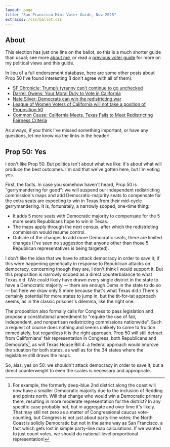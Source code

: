 ```yaml
---
layout: page
title: "San Francisco Mini Voter Guide, Nov 2025"
extracss: /css/ballot.css
---
```


## About

This election has just one line on the ballot, so this is a much shorter guide than usual; see more [about me](/about/), or read a [previous voter guide](/ballots/) for more on my political views and this guide.

In lieu of a full endorsement database, here are some other posts about Prop 50 I've found interesting (I don't agree with all of them):

- [SF Chronicle: Trump’s tyranny can’t continue to go unchecked](https://www.sfchronicle.com/opinion/editorials/article/prop-50-vote-california-21088569.php)
- [Darrell Owens: Your Moral Duty to Vote in California](https://darrellowens.substack.com/p/your-moral-duty-to-vote-in-california)
- [Nate Silver: Democrats can win the redistricting war](https://www.natesilver.net/p/democrats-can-win-the-redistricting)
- [League of Women Voters of California will not take a position of Proposition 50](https://lwvc.org/prop50/)
- [Common Cause: California Meets, Texas Fails to Meet Redistricting Fairness Criteria](https://www.commoncause.org/press/california-meets-texas-fails-to-meet-common-causes-redistricting-fairness-criteria/)

As always, if you think I've missed something important, or have any questions, let me know via the links in the header!

## Prop 50: Yes

I don't like Prop 50. But politics isn't about what we like: it's about what will produce the best outcomes. I'm sad that we've gotten here, but I'm voting yes.

First, the facts. In case you somehow haven't heard, Prop 50 is "gerrymandering for good": we will suspend our independent redistricting commission's maps and add Democratic-majority seats to compensate for the extra seats are expecting to win in Texas from their mid-cycle gerrymandering. It is, fortunately, a narrowly scoped, one-time thing:
- It adds 5 more seats with Democratic majority to compensate for the 5 more seats Republicans hope to win in Texas.
- The maps apply through the next census, after which the redistricting commission would resume control.
- Outside of the changes to add more Democratic seats, there are limited changes (I've seen no suggestion that anyone other than those 5 Republican representatives is being targeted).

I don't like the idea that we have to attack democracy in order to save it; if this were happening generically in response to Republican attacks on democracy, concerning though they are, I don't think I would support it. But this proposition is narrowly scoped as a direct counterbalance to what Texas did. (We _could_ likely have drawn every single district in the state to have a Democratic majority — there are enough Dems in the state to do so — but here we draw only 5 more because that's what Texas did.) There's certainly potential for more states to jump in, but the tit-for-tat approach seems, as in the classic prisoner's dilemma, like the right one.

The proposition also formally calls for Congress to pass legislation and propose a constitutional amendment to "require the use of fair, independent, and nonpartisan redistricting commissions nationwide". Such a request of course does nothing and seems unlikely to come to fruition immediately, but regardless it is the right approach. Prop 50 will still detract from Californians' fair representation in Congress, both Republicans and Democrats[^dems], as will Texas House Bill 4: a federal approach would improve the situation for both states, as well as for the 34 states where the legislature still draws the maps.

So, alas, yes on 50: we shouldn't attack democracy in order to save it, but a direct counterweight to even the scales is necessary and appropriate.

[^dems]: For example, the formerly deep-blue 2nd district along the coast will now have a smaller Democratic majority due to the inclusion of Redding and points north. Will that change who would win a Democratic primary there, resulting in more moderate representation for the district? In any specific case probably not, but in aggregate and over time it's likely. That may still net zero as a matter of Congressional caucus vote-counting, but Congress is not just about party-line votes; the North Coast is solidly Democratic but not in the same way as San Francisco, a fact which gets lost in simple party-line map calculations. If we wanted to just count votes, we should do national-level proportional representation!
